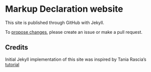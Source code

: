 # Markup Declaration website

This site is published through GitHub with Jekyll.

To [propose changes](https://github.com/markupdeclaration/markupdeclaration.org/wiki/How-to-edit-MarkupDeclaration.org), please create an issue or make a pull request.

## Credits

Initial Jekyll implementation of this site was inspired by
Tania Rascia’s
[tutorial](https://taniarascia.com/make-a-static-website-with-jekyll)
